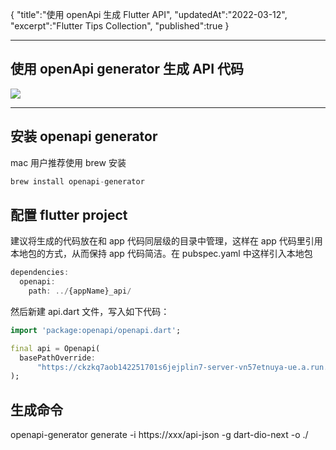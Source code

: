 {
"title":"使用 openApi 生成 Flutter API",
"updatedAt":"2022-03-12",
"excerpt":"Flutter Tips Collection",
"published":true
}

---

## 使用 openApi generator 生成 API 代码

![](/paper/images/openapi_flutter.png?w=1568&h=554)

---

## 安装 openapi generator

mac 用户推荐使用 brew 安装

```jsx
brew install openapi-generator
```

## 配置 flutter project

建议将生成的代码放在和 app 代码同层级的目录中管理，这样在 app 代码里引用本地包的方式，从而保持 app 代码简洁。在 pubspec.yaml 中这样引入本地包

```jsx
dependencies:
  openapi:
    path: ../{appName}_api/
```

然后新建 api.dart 文件，写入如下代码：

```dart
import 'package:openapi/openapi.dart';

final api = Openapi(
  basePathOverride:
      "https://ckzkq7aob142251701s6jejplin7-server-vn57etnuya-ue.a.run.app",
);
```

## 生成命令

openapi-generator generate -i https://xxx/api-json -g dart-dio-next -o ./
